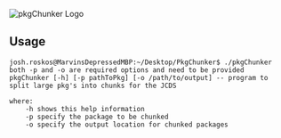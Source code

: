 ![pkgChunker Logo](https://kc9wwh-media.s3.us-east-2.amazonaws.com/pkgChunker/pkgChunker-logo_256.png)

## Usage
```
josh.roskos@MarvinsDepressedMBP:~/Desktop/PkgChunker$ ./pkgChunker 
both -p and -o are required options and need to be provided
pkgChunker [-h] [-p pathToPkg] [-o /path/to/output] -- program to split large pkg's into chunks for the JCDS

where:
	-h shows this help information
	-p specify the package to be chunked
	-o specify the output location for chunked packages
  ```
